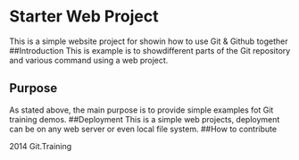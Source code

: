 # Starter Web Project
This is a simple website project for showin how to use Git & Github together
##Introduction
This is example is to showdifferent parts of the Git repository and various command using a web project.
## Purpose
As stated above, the main purpose is to provide simple examples fot Git training demos.
##Deployment
This is a simple web projects, deployment can be on any web server or even local file system.
##How to contribute

2014 Git.Training